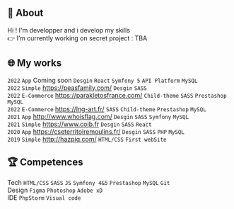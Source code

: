 ## 🎯 About
Hi ! I'm developper and i develop my skills  
👉 I’m currently working on secret project : TBA  

## 🌐 My works
```2022``` ```App```  Coming soon   ```Desgin``` ```React``` ```Symfony 5``` ```API Platform```  ```MySQL```    
```2022``` ```Simple``` https://peasfamily.com/  ```Desgin``` ```SASS```    
```2022``` ```E-Commerce```  https://parakletosfrance.com/   ```Child-theme``` ```SASS``` ```Prestashop``` ```MySQL```    
```2022``` ```E-Commerce``` https://lng-art.fr/ ```SASS``` ```Child-theme``` ```Prestashop``` ```MySQL```    
```2021``` ```App``` http://www.whoisflag.com/ ```Desgin``` ```SASS``` ```Symfony``` ```MySQL```    
```2021``` ```Simple``` https://www.cojb.fr ```Desgin``` ```SASS``` ```React```   
```2020``` ```App``` https://cseterritoiremoulins.fr/ ```Desgin``` ```SASS``` ```PHP``` ```MySQL```   
```2019``` ```Simple``` http://hazpiq.com/  ```HTML/CSS``` ```First webSite```  

## 🏆 Competences
Tech ```HTML/CSS``` ```SASS``` ```JS``` ```Symfony 4&5``` ```Prestashop```  ```MySQL``` ```Git```  
Design ```Figma``` ```Photoshop``` ```Adobe xD```   
IDE ```PhpStorm``` ```Visual code``` 

<!--
**mojinet/mojinet** is a ✨ _special_ ✨ repository because its `README.md` (this file) appears on your GitHub profile.
Here are some ideas to get you started:
- 🔭 I’m currently working on ...
- 🌱 I’m currently learning ...
- 👯 I’m looking to collaborate on ...
- 🤔 I’m looking for help with ...
- 💬 Ask me about ...
- 📫 How to reach me: ...
- 😄 Pronouns: ...
- ⚡ Fun fact: ...
-->
